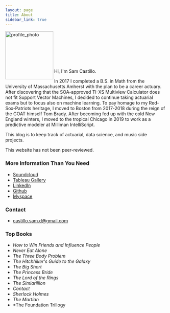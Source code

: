 ```yaml
---
layout: page
title: About
sidebar_link: true
---
```

<img src="sdcastillo.github.io/assets/css/website_photo.jpg" alt="profile_photo" align ="left" style="width: 150px; clear:both;"/>

<br/><br/>
<br/><br/>
<br/><br/>

Hi, I'm Sam Castillo.  

In 2017 I completed a B.S. in Math from the University of Massachusetts Amherst with the plan to be a career actuary.  After discovering that the SOA-approved TI-XS Multiview Calculator does not fit Support Vector Machines, I decided to continue taking actuarial exams but to focus also on machine learning. To pay homage to my Red-Sox-Patriots heritage, I moved to Boston from 2017-2018 during the reign of the GOAT himself Tom Brady.  After becoming fed up with the cold New England winters, I moved to the tropical Chicago in 2019 to work as a predictive modeler at Milliman IntelliScript. 

This blog is to keep track of actuarial, data science, and music side projects.

This website has not been peer-reviewed.  

### More Information Than You Need

- [Soundcloud](https://soundcloud.com/sam-castillo-52947718/)
- [Tableau Gallery](public.tableau.com/profile/samuel.castillo#!/)
- [LinkedIn](https://www.linkedin.com/in/sdcastillo/)
- [Github](https://github.com/sdcastillo)
- [Myspace](https://www.youtube.com/watch?v=oHg5SJYRHA0)

### Contact 
- [castillo.sam.d@gmail.com](mailto:castillo.sam.d@gmail.com)

### Top Books

 - *How to Win Friends and Influence People* 
 - *Never Eat Alone* 
 - *The Three Body Problem* 
 - *The Hitchhiker's Guide to the Galaxy* 
 - *The Big Short*
 - *The Princess Bride*
 - *The Lord of the Rings*
 - *The Simlarillion*
 - *Contact*
 - *Sherlock Holmes*
 - *The Martian*
 - *The Foundation Trillogy

